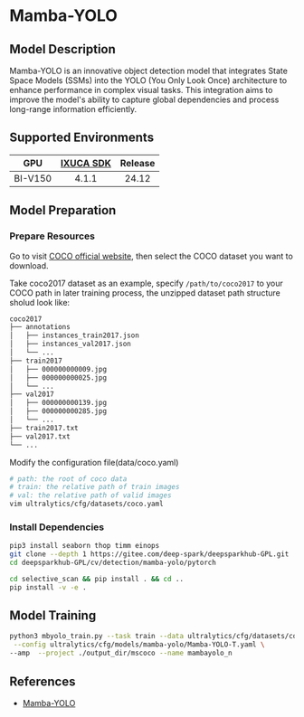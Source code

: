# Mamba-YOLO

## Model Description

Mamba-YOLO is an innovative object detection model that integrates State Space Models (SSMs) into the YOLO (You Only
Look Once) architecture to enhance performance in complex visual tasks. This integration aims to improve the model's
ability to capture global dependencies and process long-range information efficiently.

## Supported Environments

| GPU    | [IXUCA SDK](https://gitee.com/deep-spark/deepspark#%E5%A4%A9%E6%95%B0%E6%99%BA%E7%AE%97%E8%BD%AF%E4%BB%B6%E6%A0%88-ixuca) | Release |
| :----: | :----: | :----: |
| BI-V150 | 4.1.1     |  24.12  |

## Model Preparation

### Prepare Resources

Go to visit [COCO official website](https://cocodataset.org/#download), then select the COCO dataset you want to
download.

Take coco2017 dataset as an example, specify `/path/to/coco2017` to your COCO path in later training process, the
unzipped dataset path structure sholud look like:

```sh
coco2017
├── annotations
│   ├── instances_train2017.json
│   ├── instances_val2017.json
│   └── ...
├── train2017
│   ├── 000000000009.jpg
│   ├── 000000000025.jpg
│   └── ...
├── val2017
│   ├── 000000000139.jpg
│   ├── 000000000285.jpg
│   └── ...
├── train2017.txt
├── val2017.txt
└── ...
```

Modify the configuration file(data/coco.yaml)

```sh
# path: the root of coco data
# train: the relative path of train images
# val: the relative path of valid images
vim ultralytics/cfg/datasets/coco.yaml

```

### Install Dependencies

```sh
pip3 install seaborn thop timm einops
git clone --depth 1 https://gitee.com/deep-spark/deepsparkhub-GPL.git
cd deepsparkhub-GPL/cv/detection/mamba-yolo/pytorch

cd selective_scan && pip install . && cd ..
pip install -v -e .
```

## Model Training

```sh
python3 mbyolo_train.py --task train --data ultralytics/cfg/datasets/coco.yaml \
 --config ultralytics/cfg/models/mamba-yolo/Mamba-YOLO-T.yaml \
--amp  --project ./output_dir/mscoco --name mambayolo_n
```

## References

- [Mamba-YOLO](https://github.com/HZAI-ZJNU/Mamba-YOLO/tree/main)
